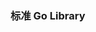 ### 标准 Go Library

<!--
archive/zip	
database/sql	           
database/sql/driver	        
debug/buildinfo	            
debug/dwarf	            
debug/elf	                
debug/gosym	            
debug/macho	            
debug/pe	              
debug/plan9obj            
encoding            
encoding/ascii85	        
encoding/asn1	        
encoding/base32	        
encoding/base64	        
encoding/binary	        
encoding/csv	       
encoding/gob	       
encoding/hex	       
encoding/json	        
encoding/pem	           
encoding/xml	           
go	
go/ast	    
go/build   
go/build/constraint  
go/constant	    
go/doc	     
go/comment	             
go/format	        
go/importer	    
go/parser	        
go/printer	    
go/scanner	    
go/token	    
go/types	    
go/version	    
hash	    
hash/adler32	    
hash/crc32	
hash/crc64	
hash/fnv	        
hash/maphash	
html	
html/template    
image	
image/color	
image/palette	
image/draw	
image/gif         
image/jpeg	    
image/png	        
index/suffixarray 
net	                    
net/http	                
net/http/cgi	                    
net/http/cookiejar	            
net/http/fcgi	                
net/http/httptest	            
net/http/httptrace	            
net/http/httputil	            
net/http/pprof	                
net/mail	                
net/netip	                
net/rpc	                    
net/jsonrpc	                
net/smtp	                
net/textproto	    
net/url	            
regexp	        
regexp/syntax	       
runtime	        
runtime/asan	
runtime/cgo	        
runtime/coverage	    
runtime/debug	    
runtime/metrics	    
runtime/msan	
runtime/pprof	    
runtime/race	    
trace	    
syscall	    
syscall/js	                
text/scanner	    
text/tabwriter	    
text/template	    
text/template/parse	    

